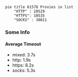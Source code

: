 
```mermaid
pie title 61578 Proxies in list
    "HTTP" : 28529
    "HTTPS": 10535
    "SOCKS" : 30811
```

### Some Info
#### Average Timeout

- mixed: 3.7s
- http: 1.9s
- https: 8.2s
- socks: 5.3s